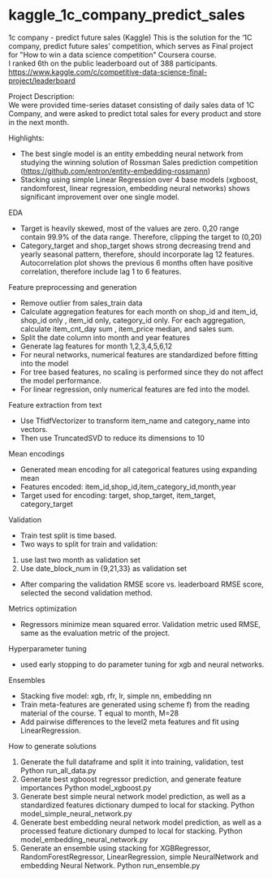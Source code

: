 # kaggle_1c_company_predict_sales
1c company - predict future sales (Kaggle) 
This is the solution for the ‘1C company, predict future sales’ competition, which serves as Final project for "How to win a data science competition" Coursera course.   
I ranked 6th on the public leaderboard out of 388 participants.   
https://www.kaggle.com/c/competitive-data-science-final-project/leaderboard    


Project Description:    
We were provided time-series dataset consisting of daily sales data of 1C Company, and were asked to predict total sales for every product and store in the next month. 


Highlights:
* The best single model is an entity embedding neural network from studying the winning solution of Rossman Sales prediction competition (https://github.com/entron/entity-embedding-rossmann) 
* Stacking using simple Linear Regression over 4 base models (xgboost, randomforest, linear regression, embedding neural networks) shows significant improvement over one single model.   

EDA  
* Target is heavily skewed, most of the values are zero. 0,20 range contain 99.9% of the data range. Therefore, clipping the target to (0,20)
* Category_target and shop_target shows strong decreasing trend and yearly seasonal pattern, therefore, should incorporate lag 12 features. Autocorrelation plot shows the previous 6 months often have positive correlation, therefore include lag 1 to 6 features.    

Feature preprocessing and generation    
* Remove outlier from sales_train data
* Calculate aggregation features for each month on shop_id and item_id, shop_id only , item_id only, category_id only. For each aggregation, calculate item_cnt_day sum , item_price median, and sales sum. 
* Split the date column into month and year features
* Generate lag features for month 1,2,3,4,5,6,12 
* For neural networks, numerical features are standardized before fitting into the model 
* For tree based features, no scaling is performed since they do not affect the model performance. 
* For linear regression, only numerical features are fed into the model.  

Feature extraction from text    
* Use TfidfVectorizer to transform item_name and category_name into vectors. 
* Then use TruncatedSVD to reduce its dimensions to 10
   
Mean encodings
* Generated mean encoding for all categorical features using expanding mean 
* Features encoded: item_id,shop_id,item_category_id,month,year
* Target used for encoding: target, shop_target, item_target, category_target 


Validation
* Train test split is time based. 
* Two ways to split for train and validation: 
1. use last two month as validation set 
2. Use date_block_num in {9,21,33} as validation set
* After comparing the validation RMSE score vs. leaderboard RMSE score, selected the second validation method. 
    
Metrics optimization
   * Regressors minimize mean squared error. Validation metric used RMSE, same as the evaluation metric of the project. 
      
Hyperparameter tuning
   * used early stopping to do parameter tuning for xgb and neural networks. 
       
Ensembles
   * Stacking five model: xgb, rfr, lr, simple nn, embedding nn 
   * Train meta-features are generated using scheme f) from the reading material of the course. T equal to month, M=28
   * Add pairwise differences to the level2 meta features and fit using LinearRegression. 
   
      
How to generate solutions
   1. Generate the full dataframe and split it into training, validation, test 
Python run_all_data.py 
   2. Generate best xgboost regressor prediction, and generate feature importances 
Python model_xgboost.py
   3. Generate best simple neural network model prediction, as well as a standardized features dictionary dumped to local for stacking. 
Python model_simple_neural_network.py
   4. Generate best embedding neural network model prediction, as well as a processed feature dictionary dumped to local for stacking.
Python model_embedding_neural_network.py
   5. Generate an ensemble using stacking for XGBRegressor, RandomForestRegressor, LinearRegression, simple NeuralNetwork and embedding Neural Network. 
Python run_ensemble.py
